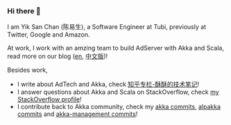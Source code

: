 ### Hi there 👋

<!--
**YikSanChan/YikSanChan** is a ✨ _special_ ✨ repository because its `README.md` (this file) appears on your GitHub profile.

Here are some ideas to get you started:

- 🔭 I’m currently working on ...
- 🌱 I’m currently learning ...
- 👯 I’m looking to collaborate on ...
- 🤔 I’m looking for help with ...
- 💬 Ask me about ...
- 📫 How to reach me: ...
- 😄 Pronouns: ...
- ⚡ Fun fact: ...
-->

I am Yik San Chan (陈易生), a Software Engineer at Tubi, previously at Twitter, Google and Amazon.

At work, I work with an amzing team to build AdServer with Akka and Scala, read more on our blog ([en](https://code.tubitv.com/a-fully-reactive-ad-serving-platform-using-scala-akka-streams-13299e7ea04e), [中文版](https://zhuanlan.zhihu.com/p/92011819))!

Besides work,
- I write about AdTech and Akka, check [知乎专栏-酥酥的技术笔记](https://zhuanlan.zhihu.com/c_1271453878601244672)!
- I answer questions about Akka and Scala on StackOverflow, check [my StackOverflow profile](https://stackoverflow.com/users/7550592/yik-san-chan)!
- I contribute back to Akka community, check my [akka commits](https://github.com/akka/akka/commits?author=YikSanChan), [alpakka commits](https://github.com/akka/alpakka/commits?author=YikSanChan) and [akka-management commits](https://github.com/akka/akka-management/commits?author=YikSanChan)!
